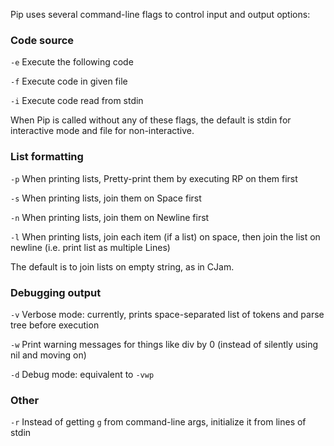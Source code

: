 Pip uses several command-line flags to control input and output options:

### Code source

`-e` Execute the following code

`-f` Execute code in given file

`-i` Execute code read from stdin

When Pip is called without any of these flags, the default is stdin for interactive mode and file for non-interactive.

### List formatting

`-p` When printing lists, Pretty-print them by executing RP on them first

`-s` When printing lists, join them on Space first

`-n` When printing lists, join them on Newline first

`-l` When printing lists, join each item (if a list) on space, then join the list on newline (i.e. print list as multiple Lines)

The default is to join lists on empty string, as in CJam.

### Debugging output

`-v` Verbose mode: currently, prints space-separated list of tokens and parse tree before execution

`-w` Print warning messages for things like div by 0 (instead of silently using nil and moving on)

`-d` Debug mode: equivalent to `-vwp`

### Other

`-r` Instead of getting `g` from command-line args, initialize it from lines of stdin

